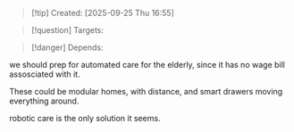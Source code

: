 
>[!tip] Created: [2025-09-25 Thu 16:55]

>[!question] Targets: 

>[!danger] Depends: 

we should prep for automated care for the elderly, since it has no wage bill assosciated with it.

These could be modular homes, with distance, and smart drawers moving everything around.

robotic care is the only solution it seems.